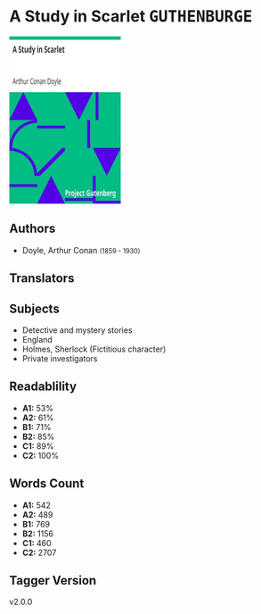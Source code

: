 # A Study in Scarlet <kbd>GUTHENBURGE</kbd>

![](./cover.medium.jpg "")

## Authors


 - Doyle, Arthur Conan <small>(1859 - 1930)</small>

## Translators



## Subjects


 - Detective and mystery stories
 - England
 - Holmes, Sherlock (Fictitious character)
 - Private investigators

## Readablility


 - **A1:** 53%
 - **A2:** 61%
 - **B1:** 71%
 - **B2:** 85%
 - **C1:** 89%
 - **C2:** 100%

## Words Count


 - **A1:** 542
 - **A2:** 489
 - **B1:** 769
 - **B2:** 1156
 - **C1:** 460
 - **C2:** 2707

## Tagger Version


v2.0.0
